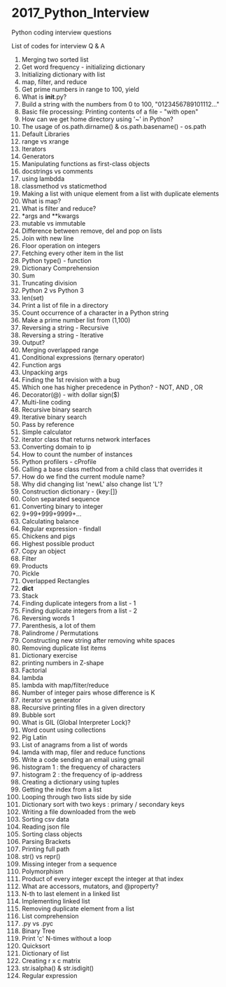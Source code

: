 # 2017_Python_Interview
Python coding interview questions

List of codes for interview Q & A
1.	Merging two sorted list
2.	Get word frequency - initializing dictionary
3.	Initializing dictionary with list
4.	map, filter, and reduce
5.	Get prime numbers in range to 100,  yield
6.	What is __init__.py?
7.	Build a string with the numbers from 0 to 100, "0123456789101112..."
8.	Basic file processing: Printing contents of a file - "with open"
9.	How can we get home directory using '~' in Python?
10.	The usage of os.path.dirname() & os.path.basename() - os.path
11.	Default Libraries
12.	range vs xrange
13.	Iterators
14.	Generators
15.	Manipulating functions as first-class objects
16.	docstrings vs comments
17.	using lambdda
18.	classmethod vs staticmethod
19.	Making a list with unique element from a list with duplicate elements
20.	What is map?
21.	What is filter and reduce?
22.	*args and **kwargs
23.	mutable vs immutable
24.	Difference between remove, del and pop on lists
25.	Join with new line
26.	Floor operation on integers
27.	Fetching every other item in the list
28.	Python type() - function
29.	Dictionary Comprehension
30.	Sum
31.	Truncating division
32.	Python 2 vs Python 3
33.	len(set)
34.	Print a list of file in a directory
35.	Count occurrence of a character in a Python string
36.	Make a prime number list from (1,100)
37.	Reversing a string - Recursive
38.	Reversing a string - Iterative
39.	Output?
40.	Merging overlapped range
41.	Conditional expressions (ternary operator)
42.	Function args
43.	Unpacking args
44.	Finding the 1st revision with a bug
45.	Which one has higher precedence in Python? - NOT, AND , OR
46.	Decorator(@) - with dollar sign($)
47.	Multi-line coding
48.	Recursive binary search
49.	Iterative binary search
50.	Pass by reference
51.	Simple calculator
52.	iterator class that returns network interfaces
53.	Converting domain to ip
54.	How to count the number of instances
55.	Python profilers - cProfile
56.	Calling a base class method from a child class that overrides it
57.	How do we find the current module name?
58.	Why did changing list 'newL' also change list 'L'?
59.	Construction dictionary - {key:[]}
60.	Colon separated sequence
61.	Converting binary to integer
62.	9+99+999+9999+...
63.	Calculating balance
64.	Regular expression - findall
65.	Chickens and pigs
66.	Highest possible product
67.	Copy an object
68.	Filter
69.	Products
70.	Pickle
71.	Overlapped Rectangles
72.	__dict__
73.	Stack
74.	Finding duplicate integers from a list - 1
75.	Finding duplicate integers from a list - 2
76.	Reversing words 1
77.	Parenthesis, a lot of them
78.	Palindrome / Permutations
79.	Constructing new string after removing white spaces
80.	Removing duplicate list items
81.	Dictionary exercise
82.	printing numbers in Z-shape
83.	Factorial
84.	lambda
85.	lambda with map/filter/reduce
86.	Number of integer pairs whose difference is K
87.	iterator vs generator
88.	Recursive printing files in a given directory
89.	Bubble sort
90.	What is GIL (Global Interpreter Lock)?
91.	Word count using collections
92.	Pig Latin
93.	List of anagrams from a list of words
94.	lamda with map, filer and reduce functions
95.	Write a code sending an email using gmail
96.	histogram 1 : the frequency of characters
97.	histogram 2 : the frequency of ip-address
98.	Creating a dictionary using tuples
99.	Getting the index from a list
100.	Looping through two lists side by side
101.	Dictionary sort with two keys : primary / secondary keys
102.	Writing a file downloaded from the web
103.	Sorting csv data
104.	Reading json file
105.	Sorting class objects
106.	Parsing Brackets
107.	Printing full path
108.	str() vs repr()
109.	Missing integer from a sequence
110.	Polymorphism
111.	Product of every integer except the integer at that index
112.	What are accessors, mutators, and @property?
113.	N-th to last element in a linked list
114.	Implementing linked list
115.	Removing duplicate element from a list
116.	List comprehension
117.	.py vs .pyc
118.	Binary Tree
119.	Print 'c' N-times without a loop
120.	Quicksort
121.	Dictionary of list
122.	Creating r x c matrix
123.	str.isalpha() & str.isdigit()
124.	Regular expression



